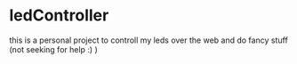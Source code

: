 # ledController
this is a personal project to controll my leds over the web and do fancy stuff (not seeking for help :) )
